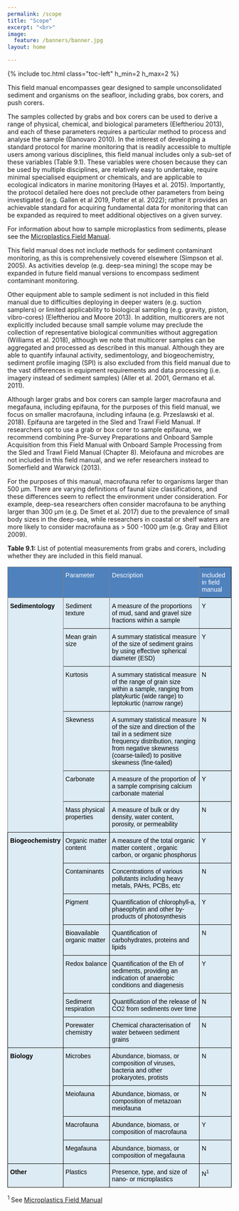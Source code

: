 ```yaml
---
permalink: /scope
title: "Scope"
excerpt: "<br>"
image:
  feature: /banners/banner.jpg
layout: home

---
```

{% include toc.html class="toc-left" h_min=2 h_max=2 %}

This field manual encompasses gear designed to sample unconsolidated sediment and organisms on the seafloor, including grabs, box corers, and push corers. 

The samples collected by grabs and box corers can be used to derive a range of physical, chemical, and biological parameters (Eleftheriou 2013), and each of these parameters requires a particular method to process and analyse the sample (Danovaro 2010).  In the interest of developing a standard protocol for marine monitoring that is readily accessible to multiple users among various disciplines, this field manual includes only a sub-set of these variables (Table 9.1). These variables were chosen because they can be used by multiple disciplines, are relatively easy to undertake, require minimal specialised equipment or chemicals, and are applicable to ecological indicators in marine monitoring (Hayes et al. 2015). Importantly, the protocol detailed here does not preclude other parameters from being investigated (e.g. Gallen et al 2019, Potter et al. 2022); rather it provides an achievable standard for acquiring fundamental data for monitoring that can be expanded as required to meet additional objectives on a given survey.

For information about how to sample microplastics from sediments, please see the [Microplastics Field Manual](https://microplastics-field-manual.github.io/).

This field manual does not include methods for sediment contaminant monitoring, as this is comprehensively covered elsewhere (Simpson et al. 2005). As activities develop (e.g. deep-sea mining) the scope may be expanded in future field manual versions to encompass sediment contaminant monitoring.

Other equipment able to sample sediment is not included in this field manual due to difficulties deploying in deeper waters (e.g. suction samplers) or limited applicability to biological sampling (e.g. gravity, piston, vibro-cores) (Eleftheriou and Moore 2013). In addition, multicorers are not explicitly included because small sample volume may preclude the collection of representative biological communities without aggregation (Williams et al. 2018), although we note that multicorer samples can be aggregated and processed as described in this manual. Although they are able to quantify infaunal activity, sedimentology, and biogeochemistry, sediment profile imaging (SPI) is also excluded from this field manual due to the vast differences in equipment requirements and data processing (i.e. imagery instead of sediment samples) (Aller et al. 2001, Germano et al. 2011).

Although larger grabs and box corers can sample larger macrofauna and megafauna, including epifauna, for the purposes of this field manual, we focus on smaller macrofauna, including infauna (e.g. Przeslawski et al. 2018). Epifauna are targeted in the Sled and Trawl Field Manual. If researchers opt to use a grab or box corer to sample epifauna, we recommend combining Pre-Survey Preparations and Onboard Sample Acquisition from this Field Manual with Onboard Sample Processing from the Sled and Trawl Field Manual (Chapter 8). Meiofauna and microbes are not included in this field manual, and we refer researchers instead to Somerfield and Warwick (2013).

For the purposes of this manual, macrofauna refer to organisms larger than 500 µm. There are varying definitions of faunal size classifications, and these differences seem to reflect the environment under consideration. For example, deep-sea researchers often consider macrofauna to be anything larger than 300 µm (e.g. De Smet et al. 2017) due to the prevalence of small body sizes in the deep-sea, while researchers in coastal or shelf waters are more likely to consider macrofauna as > 500 -1000 µm (e.g. Gray and Elliot 2009).

**Table 9.1:** List of potential measurements from grabs and corers, including whether they are included in this field manual. 


<style type="text/css">
.tg  {border-collapse:collapse;border-spacing:0;}
.tg td{border-color:black;border-style:solid;border-width:1px;font-family:Arial, sans-serif;font-size:14px;
  overflow:hidden;padding:10px 5px;word-break:normal;}
.tg th{border-color:black;border-style:solid;border-width:1px;font-family:Arial, sans-serif;font-size:14px;
  font-weight:normal;overflow:hidden;padding:10px 5px;word-break:normal;}
.tg .tg-hacp{background-color:#DDEBF4;text-align:left;vertical-align:top}
.tg .tg-l2kc{background-color:#DDEBF4;border-color:inherit;text-align:left;vertical-align:top}
.tg .tg-pspk{background-color:#DDEBF4;font-weight:bold;text-align:left;vertical-align:top}
.tg .tg-1f03{background-color:#4F81BD;border-color:inherit;color:#FFF;font-weight:bold;text-align:left;vertical-align:top}
.tg .tg-0bw9{background-color:#4F81BD;color:#FFF;text-align:left;vertical-align:top}
.tg .tg-6xn7{background-color:#DDEBF4;border-color:inherit;font-weight:bold;text-align:left;vertical-align:top}
</style>
<table class="tg">
<thead>
  <tr>
    <th class="tg-1f03"></th>
    <th class="tg-1f03"><span style="font-weight:400;font-style:normal;text-decoration:none;color:#FFF;background-color:transparent">Parameter</span></th>
    <th class="tg-1f03"><span style="font-weight:400;font-style:normal;text-decoration:none;color:#FFF;background-color:transparent">Description</span></th>
    <th class="tg-0bw9"><span style="font-weight:400;font-style:normal;text-decoration:none;color:#FFF;background-color:transparent">Included in field manual</span></th>
  </tr>
</thead>
<tbody>
  <tr>
    <td class="tg-6xn7" rowspan="6"><span style="font-weight:700;font-style:normal;text-decoration:none;color:#000;background-color:transparent">Sedimentology</span></td>
    <td class="tg-l2kc"><span style="font-weight:400;font-style:normal;text-decoration:none;color:#000;background-color:transparent">Sediment texture</span></td>
    <td class="tg-l2kc"><span style="font-weight:400;font-style:normal;text-decoration:none;color:#000;background-color:transparent">A measure of the proportions of mud, sand and gravel size fractions within a sample</span></td>
    <td class="tg-hacp"><span style="font-weight:400;font-style:normal;text-decoration:none;color:#000;background-color:transparent">Y</span></td>
  </tr>
  <tr>
    <td class="tg-l2kc"><span style="font-weight:400;font-style:normal;text-decoration:none;color:#000;background-color:transparent">Mean grain size </span></td>
    <td class="tg-l2kc"><span style="font-weight:400;font-style:normal;text-decoration:none;color:#000;background-color:transparent">A summary statistical measure of the size of sediment grains by using effective spherical diameter (ESD)</span></td>
    <td class="tg-hacp"><span style="font-weight:400;font-style:normal;text-decoration:none;color:#000;background-color:transparent">Y</span></td>
  </tr>
  <tr>
    <td class="tg-l2kc"><span style="font-weight:400;font-style:normal;text-decoration:none;color:#000;background-color:transparent">Kurtosis</span></td>
    <td class="tg-l2kc"><span style="font-weight:400;font-style:normal;text-decoration:none;color:#000;background-color:transparent">A summary statistical measure of the range of grain size within a sample, ranging from platykurtic (wide range) to leptokurtic (narrow range)</span></td>
    <td class="tg-hacp"><span style="font-weight:400;font-style:normal;text-decoration:none;color:#000;background-color:transparent">N</span></td>
  </tr>
  <tr>
    <td class="tg-l2kc"><span style="font-weight:400;font-style:normal;text-decoration:none;color:#000;background-color:transparent">Skewness</span></td>
    <td class="tg-l2kc"><span style="font-weight:400;font-style:normal;text-decoration:none;color:#000;background-color:transparent">A summary statistical measure of the size and direction of the tail in a sediment size frequency distribution, ranging from negative skewness (coarse-tailed) to positive skewness (fine-tailed)</span></td>
    <td class="tg-hacp"><span style="font-weight:400;font-style:normal;text-decoration:none;color:#000;background-color:transparent">N</span></td>
  </tr>
  <tr>
    <td class="tg-hacp"><span style="font-weight:400;font-style:normal;text-decoration:none;color:#000;background-color:transparent">Carbonate</span></td>
    <td class="tg-hacp"><span style="font-weight:400;font-style:normal;text-decoration:none;color:#000;background-color:transparent">A measure of the proportion of a sample comprising calcium carbonate material</span></td>
    <td class="tg-hacp"><span style="font-weight:400;font-style:normal;text-decoration:none;color:#000;background-color:transparent">Y</span></td>
  </tr>
  <tr>
    <td class="tg-hacp"><span style="font-weight:400;font-style:normal;text-decoration:none;color:#000;background-color:transparent">Mass physical properties</span></td>
    <td class="tg-hacp"><span style="font-weight:400;font-style:normal;text-decoration:none;color:#000;background-color:transparent">A measure of bulk or dry density, water content, porosity, or permeability</span></td>
    <td class="tg-hacp"><span style="font-weight:400;font-style:normal;text-decoration:none;color:#000;background-color:transparent">N</span></td>
  </tr>
  <tr>
    <td class="tg-pspk" rowspan="7"><span style="font-weight:700;font-style:normal;text-decoration:none;color:#000;background-color:transparent">Biogeochemistry</span></td>
    <td class="tg-hacp"><span style="font-weight:400;font-style:normal;text-decoration:none;color:#000;background-color:transparent">Organic matter content</span></td>
    <td class="tg-hacp"><span style="font-weight:400;font-style:normal;text-decoration:none;color:#000;background-color:transparent">A measure of the total organic matter content , organic carbon, or organic phosphorus</span></td>
    <td class="tg-hacp"><span style="font-weight:400;font-style:normal;text-decoration:none;color:#000;background-color:transparent">Y</span></td>
  </tr>
  <tr>
    <td class="tg-hacp"><span style="font-weight:400;font-style:normal;text-decoration:none;color:#000;background-color:transparent">Contaminants</span></td>
    <td class="tg-hacp"><span style="font-weight:400;font-style:normal;text-decoration:none;color:#000;background-color:transparent">Concentrations of various pollutants including heavy metals, PAHs, PCBs, etc</span></td>
    <td class="tg-hacp"><span style="font-weight:400;font-style:normal;text-decoration:none;color:#000;background-color:transparent">N</span></td>
  </tr>
  <tr>
    <td class="tg-hacp"><span style="font-weight:400;font-style:normal;text-decoration:none;color:#000;background-color:transparent">Pigment</span></td>
    <td class="tg-hacp"><span style="font-weight:400;font-style:normal;text-decoration:none;color:#000;background-color:transparent">Quantification of chlorophyll-a, phaeophytin and other by-products of photosynthesis</span></td>
    <td class="tg-hacp"><span style="font-weight:400;font-style:normal;text-decoration:none;color:#000;background-color:transparent">Y</span></td>
  </tr>
  <tr>
    <td class="tg-hacp"><span style="font-weight:400;font-style:normal;text-decoration:none;color:#000;background-color:transparent">Bioavailable organic matter</span></td>
    <td class="tg-hacp"><span style="font-weight:400;font-style:normal;text-decoration:none;color:#000;background-color:transparent">Quantification of carbohydrates, proteins and lipids </span></td>
    <td class="tg-hacp"><span style="font-weight:400;font-style:normal;text-decoration:none;color:#000;background-color:transparent">N</span></td>
  </tr>
  <tr>
    <td class="tg-hacp"><span style="font-weight:400;font-style:normal;text-decoration:none;color:#000;background-color:transparent">Redox balance</span></td>
    <td class="tg-hacp"><span style="font-weight:400;font-style:normal;text-decoration:none;color:#000;background-color:transparent">Quantification of the Eh of sediments, providing an indication of anaerobic conditions and diagenesis</span></td>
    <td class="tg-hacp"><span style="font-weight:400;font-style:normal;text-decoration:none;color:#000;background-color:transparent">Y</span></td>
  </tr>
  <tr>
    <td class="tg-hacp"><span style="font-weight:400;font-style:normal;text-decoration:none;color:#000;background-color:transparent">Sediment respiration</span></td>
    <td class="tg-hacp"><span style="font-weight:400;font-style:normal;text-decoration:none;color:#000;background-color:transparent">Quantification of the release of CO</span>2<span style="font-weight:400;font-style:normal;text-decoration:none;color:#000;background-color:transparent"> from sediments over time</span></td>
    <td class="tg-hacp"><span style="font-weight:400;font-style:normal;text-decoration:none;color:#000;background-color:transparent">N</span></td>
  </tr>
  <tr>
    <td class="tg-hacp"><span style="font-weight:400;font-style:normal;text-decoration:none;color:#000;background-color:transparent">Porewater chemistry</span></td>
    <td class="tg-hacp"><span style="font-weight:400;font-style:normal;text-decoration:none;color:#000;background-color:transparent">Chemical characterisation of water between sediment grains</span></td>
    <td class="tg-hacp"><span style="font-weight:400;font-style:normal;text-decoration:none;color:#000;background-color:transparent">N</span></td>
  </tr>
  <tr>
    <td class="tg-pspk" rowspan="4"><span style="font-weight:700;font-style:normal;text-decoration:none;color:#000;background-color:transparent">Biology</span></td>
    <td class="tg-hacp"><span style="font-weight:400;font-style:normal;text-decoration:none;color:#000;background-color:transparent">Microbes</span></td>
    <td class="tg-hacp"><span style="font-weight:400;font-style:normal;text-decoration:none;color:#000;background-color:transparent">Abundance, biomass, or composition of viruses, bacteria and other prokaryotes, protists</span></td>
    <td class="tg-hacp"><span style="font-weight:400;font-style:normal;text-decoration:none;color:#000;background-color:transparent">N</span></td>
  </tr>
  <tr>
    <td class="tg-hacp"><span style="font-weight:400;font-style:normal;text-decoration:none;color:#000;background-color:transparent">Meiofauna</span></td>
    <td class="tg-hacp"><span style="font-weight:400;font-style:normal;text-decoration:none;color:#000;background-color:transparent">Abundance, biomass, or composition of metazoan meiofauna</span></td>
    <td class="tg-hacp"><span style="font-weight:400;font-style:normal;text-decoration:none;color:#000;background-color:transparent">N</span></td>
  </tr>
  <tr>
    <td class="tg-hacp"><span style="font-weight:400;font-style:normal;text-decoration:none;color:#000;background-color:transparent">Macrofauna</span></td>
    <td class="tg-hacp"><span style="font-weight:400;font-style:normal;text-decoration:none;color:#000;background-color:transparent">Abundance, biomass, or composition of macrofauna</span></td>
    <td class="tg-hacp"><span style="font-weight:400;font-style:normal;text-decoration:none;color:#000;background-color:transparent">Y</span></td>
  </tr>
  <tr>
    <td class="tg-hacp"><span style="font-weight:400;font-style:normal;text-decoration:none;color:#000;background-color:transparent">Megafauna</span></td>
    <td class="tg-hacp"><span style="font-weight:400;font-style:normal;text-decoration:none;color:#000;background-color:transparent">Abundance, biomass, or composition of megafauna</span></td>
    <td class="tg-hacp"><span style="font-weight:400;font-style:normal;text-decoration:none;color:#000;background-color:transparent">N</span></td>
  </tr>
  <tr>
    <td class="tg-pspk"><span style="font-weight:700;font-style:normal;text-decoration:none;color:#000;background-color:transparent">Other</span></td>
    <td class="tg-hacp"><span style="font-weight:400;font-style:normal;text-decoration:none;color:#000;background-color:transparent">Plastics</span></td>
    <td class="tg-hacp"><span style="font-weight:400;font-style:normal;text-decoration:none;color:#000;background-color:transparent">Presence, type, and size of nano- or microplastics</span></td>
    <td class="tg-hacp"><span style="font-weight:400;font-style:normal;text-decoration:none;color:#000;background-color:transparent">N</span><sup>1</sup></td>
  </tr>
</tbody>
</table>


<sup>1 </sup>See [Microplastics Field Manual](https://microplastics-field-manual.github.io/)

